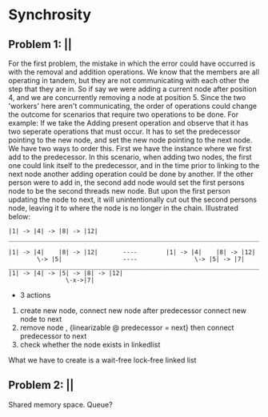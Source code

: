 # Synchrosity

Problem 1: || 
-------------
For the first problem, the mistake in which the error could have occurred is with the removal and addition operations.
We know that the members are all operating in tandem, but they are not communicating with each other the step that they
are in. So if say we were adding a current node after position 4, and we are concurrently removing a node at position 5.
Since the two 'workers' here aren't communicating, the order of operations could change the outcome for scenarios that 
require two operations to be done. For example:
    If we take the Adding present operation and observe that it has two seperate operations that must occur. It has to 
    set the predecessor pointing to the new node, and set the new node pointing to the next node. We have two ways to 
    order this. 
        First we have the instance where we first add to the predecessor. In this scenario, when adding two nodes, the
    first one could link itself to the predecessor, and in the time prior to linking to the next node another adding 
    operation could be done by another. If the other person were to add in, the second add node would set the first persons
    node to be the second threads new node. But upon the first person updating the node to next, it will unintentionally
    cut out the second persons node, leaving it to where the node is no longer in the chain. Illustrated below:

    |1| -> |4| -> |8| -> |12|
    ______________________________________________________________________

    |1| -> |4|    |8| -> |12|       ----        |1| -> |4|    |8| -> |12|
            \-> |5|                 ----                \-> |5| -> |7|
    ______________________________________________________________________
    |1| -> |4| -> |5| -> |8| -> |12|
                    \-x->|7|

- 3 actions
1. create new node, 
    connect new node after predecessor
        connect new node to next
2. remove node , {linearizable @ predecessor = next} 
    then connect predecessor to next
3. check whether the node exists in linkedlist

What we have to create is a wait-free lock-free linked list


Problem 2: ||
------------
Shared memory space. Queue?
